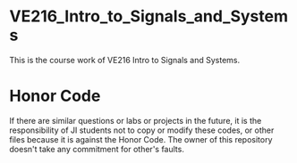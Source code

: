 # VE216_Intro_to_Signals_and_Systems
This is the course work of VE216 Intro to Signals and Systems.
# Honor Code
If there are similar questions or labs or projects in the future, it is the responsibility of JI students not to copy or modify these codes, or other files because it is against the Honor Code. The owner of this repository doesn't take any commitment for other's faults.
